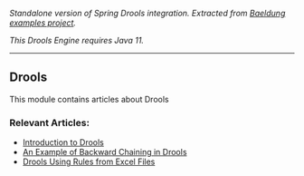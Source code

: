_Standalone version of Spring Drools integration. Extracted from [Baeldung examples project](https://github.com/eugenp/tutorials)._

_This Drools Engine requires Java 11._

----

## Drools

This module contains articles about Drools

### Relevant Articles:

- [Introduction to Drools](https://www.baeldung.com/drools)
- [An Example of Backward Chaining in Drools](https://www.baeldung.com/drools-backward-chaining)
- [Drools Using Rules from Excel Files](https://www.baeldung.com/drools-excel)
